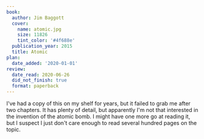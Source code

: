 ```yaml
---
book:
  author: Jim Baggott
  cover:
    name: atomic.jpg
    size: 11826
    tint_color: '#4f688e'
  publication_year: 2015
  title: Atomic
plan:
  date_added: '2020-01-01'
review:
  date_read: 2020-06-26
  did_not_finish: true
  format: paperback
---
```


I've had a copy of this on my shelf for years, but it failed to grab me after two chapters.
It has plenty of detail, but apparently I'm not that interested in the invention of the atomic bomb.
I might have one more go at reading it, but I suspect I just don't care enough to read several hundred pages on the topic.